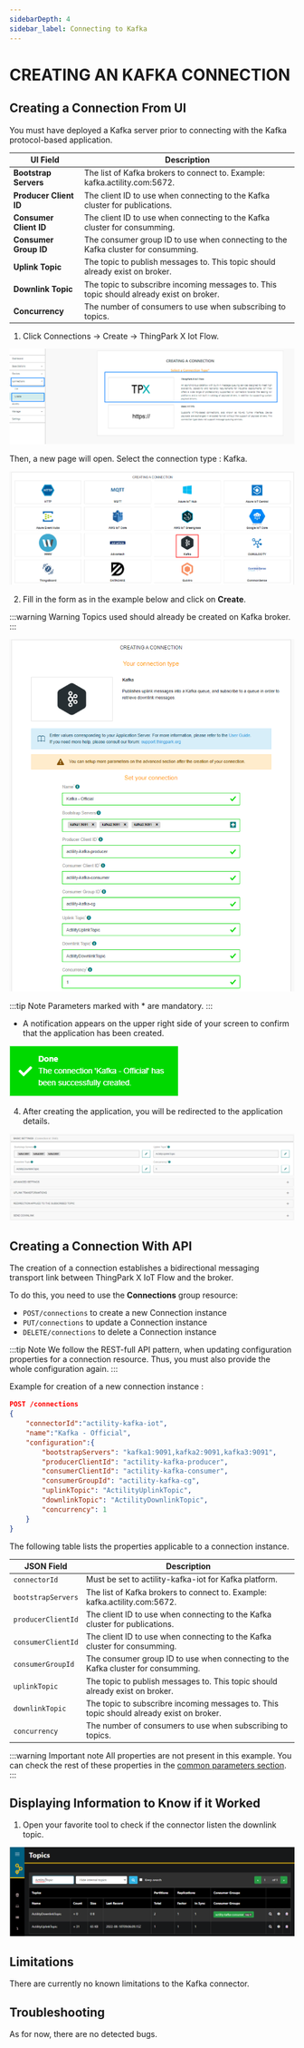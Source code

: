 ```yaml
---
sidebarDepth: 4
sidebar_label: Connecting to Kafka
---
```


# CREATING AN KAFKA CONNECTION

## Creating a Connection From UI

You must have deployed a Kafka server prior to connecting with the Kafka protocol-based application.

| UI Field | Description |
| ------ | ----------- |
| **Bootstrap Servers** | The list of Kafka brokers to connect to. Example: kafka.actility.com:5672. |
| **Producer Client ID** | The client ID to use when connecting to the Kafka cluster for publications. |
| **Consumer Client ID** | The client ID to use when connecting to the Kafka cluster for consumming. |
| **Consumer Group ID** | The consumer group ID to use when connecting to the Kafka cluster for consumming. |
| **Uplink Topic** | The topic to publish messages to. This topic should already exist on broker. |
| **Downlink Topic** | The topic to subscribre incoming messages to. This topic should already exist on broker. |
| **Concurrency** | The number of consumers to use when subscribing to topics.  |

1. Click Connections -> Create -> ThingPark X Iot Flow.

![img](images/ui/create_connection.png)

Then, a new page will open. Select the connection type : Kafka.

![img](images/ui/create_kafka.png)

2. Fill in the form as in the example below and click on **Create**.

:::warning Warning
Topics used should already be created on Kafka broker.
:::

![img](images/ui/form.png)

:::tip Note
Parameters marked with * are mandatory.
:::

* A notification appears on the upper right side of your screen to confirm that the application has been created.

![img](images/ui/notif_created.png)

4. After creating the application, you will be redirected to the application details.

![img](images/ui/details.png)

## Creating a Connection With API

The creation of a connection establishes a bidirectional messaging transport link between ThingPark X IoT Flow and the broker.

To do this, you need to use the **Connections** group resource:

* `POST/connections` to create a new Connection instance
* `PUT/connections` to update a Connection instance
* `DELETE/connections` to delete a Connection instance

:::tip Note
We follow the REST-full API pattern, when updating configuration properties for a connection resource. Thus, you must also provide the whole configuration again.
:::

Example for creation of a new connection instance :

```json
POST /connections
{
    "connectorId":"actility-kafka-iot",
    "name":"Kafka - Official",
    "configuration":{
        "bootstrapServers": "kafka1:9091,kafka2:9091,kafka3:9091",
        "producerClientId": "actility-kafka-producer",
        "consumerClientId": "actility-kafka-consumer",
        "consumerGroupId": "actility-kafka-cg",
        "uplinkTopic": "ActilityUplinkTopic",
        "downlinkTopic": "ActilityDownlinkTopic",
        "concurrency": 1
    }
}
```

The following table lists the properties applicable to a connection instance.

| JSON Field | Description |
| ------ | ----------- |
| ```connectorId``` | Must be set to actility-kafka-iot for Kafka platform. |
| ```bootstrapServers``` | The list of Kafka brokers to connect to. Example: kafka.actility.com:5672. |
| ```producerClientId``` | The client ID to use when connecting to the Kafka cluster for publications. |
| ```consumerClientId``` | The client ID to use when connecting to the Kafka cluster for consumming. |
| ```consumerGroupId``` | The consumer group ID to use when connecting to the Kafka cluster for consumming. |
| ```uplinkTopic``` | The topic to publish messages to. This topic should already exist on broker. |
| ```downlinkTopic``` | The topic to subscribre incoming messages to. This topic should already exist on broker. |
| ```concurrency``` | The number of consumers to use when subscribing to topics.  |

:::warning Important note
All properties are not present in this example. You can check the rest of these properties in the [common parameters section](../../../Getting_Started/Setting_Up_A_Connection_instance/About_connections.html#common-parameters).
:::

## Displaying Information to Know if it Worked

1. Open your favorite tool to check if the connector listen the downlink topic.

![img](images/ui/Kafka-ui.png)

## Limitations

There are currently no known limitations to the Kafka connector.

## Troubleshooting

As for now, there are no detected bugs.
